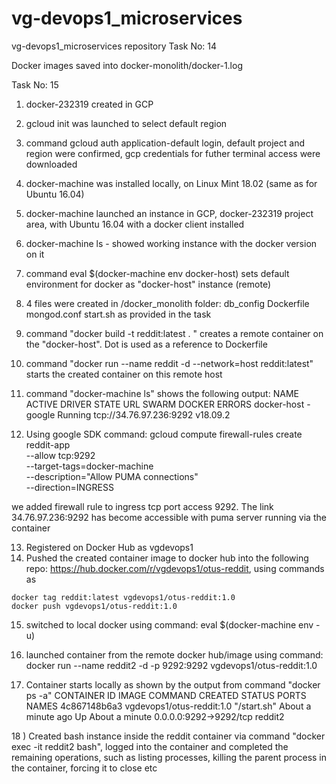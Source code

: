 # vg-devops1_microservices
vg-devops1_microservices repository
Task No: 14

Docker images saved into docker-monolith/docker-1.log

Task No: 15
1) docker-232319 created in GCP
2) gcloud init was launched to select default region 
3) command gcloud auth application-default login, default project and region were confirmed, gcp credentials for futher terminal access were downloaded
4) docker-machine was installed locally, on Linux Mint 18.02 (same as for Ubuntu 16.04)
5) docker-machine launched an instance in GCP, docker-232319 project area, with Ubuntu 16.04 with a docker client installed
6) docker-machine ls - showed working instance with the docker version on it
7) command eval $(docker-machine env docker-host) sets default environment for docker as "docker-host" instance (remote)
8) 4 files were created in /docker_monolith folder:  db_config  Dockerfile  mongod.conf  start.sh as provided in the task
9) command "docker build -t reddit:latest . " creates a remote container on the "docker-host". Dot is used as a reference to Dockerfile
10) command "docker run --name reddit -d --network=host reddit:latest" starts the created container on this remote host
11) command "docker-machine ls" shows the following output:
NAME          ACTIVE   DRIVER   STATE     URL                       SWARM   DOCKER     ERRORS
docker-host   -        google   Running   tcp://34.76.97.236:9292           v18.09.2 

12) Using google SDK command: gcloud compute firewall-rules create reddit-app \
 --allow tcp:9292 \
 --target-tags=docker-machine \
 --description="Allow PUMA connections" \
 --direction=INGRESS 

 we added firewall rule to ingress tcp port access 9292. The link 34.76.97.236:9292 has become accessible with puma server running via the container

 13) Registered on Docker Hub as vgdevops1
 14) Pushed the created container image to docker hub into the following repo: https://hub.docker.com/r/vgdevops1/otus-reddit, using commands as

    docker tag reddit:latest vgdevops1/otus-reddit:1.0
    docker push vgdevops1/otus-reddit:1.0

 15) switched to local docker using command: eval $(docker-machine env -u)

 16) launched container from the remote docker hub/image using command:
 docker run --name reddit2 -d -p 9292:9292 vgdevops1/otus-reddit:1.0

 17) Container starts locally as shown by the output from command "docker ps -a"
 CONTAINER ID        IMAGE                       COMMAND             CREATED              STATUS              PORTS                    NAMES
4c867148b6a3        vgdevops1/otus-reddit:1.0   "/start.sh"         About a minute ago   Up About a minute   0.0.0.0:9292->9292/tcp   reddit2
 
 18 ) Created bash instance inside the reddit container via command "docker exec -it reddit2 bash", logged into the container and completed the remaining operations, such as listing processes, killing the parent process in the container, forcing it to close etc
